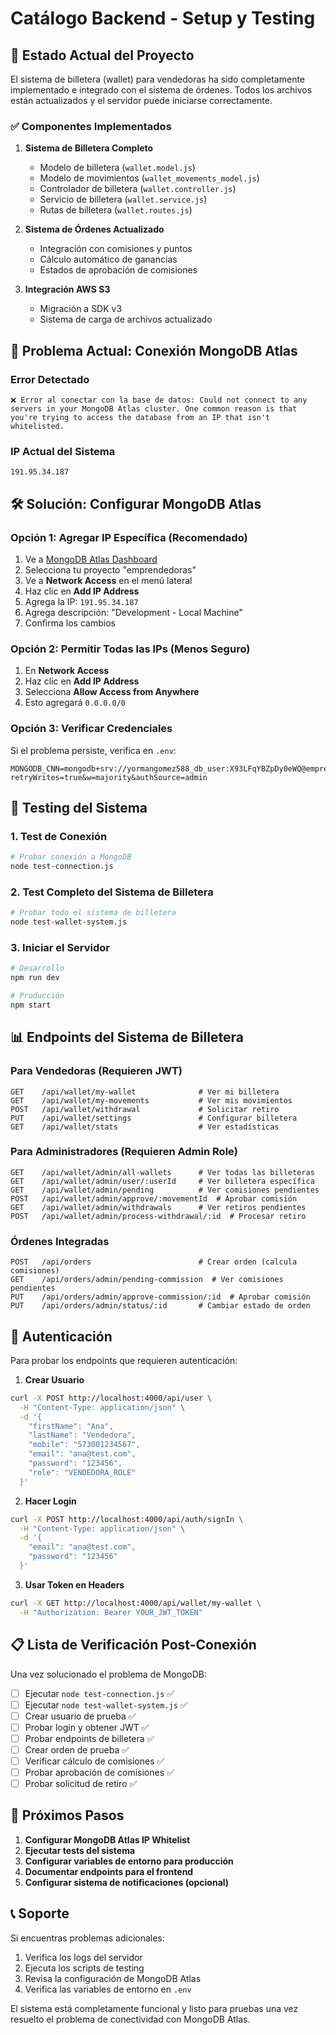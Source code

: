 # Catálogo Backend - Setup y Testing

## 🚀 Estado Actual del Proyecto

El sistema de billetera (wallet) para vendedoras ha sido completamente implementado e integrado con el sistema de órdenes. Todos los archivos están actualizados y el servidor puede iniciarse correctamente.

### ✅ Componentes Implementados

1. **Sistema de Billetera Completo**
   - Modelo de billetera (`wallet.model.js`)
   - Modelo de movimientos (`wallet_movements_model.js`)
   - Controlador de billetera (`wallet.controller.js`)
   - Servicio de billetera (`wallet.service.js`)
   - Rutas de billetera (`wallet.routes.js`)

2. **Sistema de Órdenes Actualizado**
   - Integración con comisiones y puntos
   - Cálculo automático de ganancias
   - Estados de aprobación de comisiones

3. **Integración AWS S3**
   - Migración a SDK v3
   - Sistema de carga de archivos actualizado

## 🔧 Problema Actual: Conexión MongoDB Atlas

### Error Detectado
```
❌ Error al conectar con la base de datos: Could not connect to any servers in your MongoDB Atlas cluster. One common reason is that you're trying to access the database from an IP that isn't whitelisted.
```

### IP Actual del Sistema
```
191.95.34.187
```

## 🛠️ Solución: Configurar MongoDB Atlas

### Opción 1: Agregar IP Específica (Recomendado)
1. Ve a [MongoDB Atlas Dashboard](https://cloud.mongodb.com)
2. Selecciona tu proyecto "emprendedoras"
3. Ve a **Network Access** en el menú lateral
4. Haz clic en **Add IP Address**
5. Agrega la IP: `191.95.34.187`
6. Agrega descripción: "Development - Local Machine"
7. Confirma los cambios

### Opción 2: Permitir Todas las IPs (Menos Seguro)
1. En **Network Access**
2. Haz clic en **Add IP Address**
3. Selecciona **Allow Access from Anywhere**
4. Esto agregará `0.0.0.0/0`

### Opción 3: Verificar Credenciales
Si el problema persiste, verifica en `.env`:
```env
MONGODB_CNN=mongodb+srv://yormangomez588_db_user:X93LFqYBZpDy0eWQ@emprendedoras.ap8l1ez.mongodb.net/catalogo?retryWrites=true&w=majority&authSource=admin
```

## 🧪 Testing del Sistema

### 1. Test de Conexión
```bash
# Probar conexión a MongoDB
node test-connection.js
```

### 2. Test Completo del Sistema de Billetera
```bash
# Probar todo el sistema de billetera
node test-wallet-system.js
```

### 3. Iniciar el Servidor
```bash
# Desarrollo
npm run dev

# Producción
npm start
```

## 📊 Endpoints del Sistema de Billetera

### Para Vendedoras (Requieren JWT)
```
GET    /api/wallet/my-wallet              # Ver mi billetera
GET    /api/wallet/my-movements           # Ver mis movimientos
POST   /api/wallet/withdrawal             # Solicitar retiro
PUT    /api/wallet/settings               # Configurar billetera
GET    /api/wallet/stats                  # Ver estadísticas
```

### Para Administradores (Requieren Admin Role)
```
GET    /api/wallet/admin/all-wallets      # Ver todas las billeteras
GET    /api/wallet/admin/user/:userId     # Ver billetera específica
GET    /api/wallet/admin/pending          # Ver comisiones pendientes
POST   /api/wallet/admin/approve/:movementId  # Aprobar comisión
GET    /api/wallet/admin/withdrawals      # Ver retiros pendientes
POST   /api/wallet/admin/process-withdrawal/:id  # Procesar retiro
```

### Órdenes Integradas
```
POST   /api/orders                        # Crear orden (calcula comisiones)
GET    /api/orders/admin/pending-commission  # Ver comisiones pendientes
PUT    /api/orders/admin/approve-commission/:id  # Aprobar comisión
PUT    /api/orders/admin/status/:id       # Cambiar estado de orden
```

## 🔐 Autenticación

Para probar los endpoints que requieren autenticación:

1. **Crear Usuario**
```bash
curl -X POST http://localhost:4000/api/user \
  -H "Content-Type: application/json" \
  -d '{
    "firstName": "Ana",
    "lastName": "Vendedora", 
    "mobile": "573001234567",
    "email": "ana@test.com",
    "password": "123456",
    "role": "VENDEDORA_ROLE"
  }'
```

2. **Hacer Login**
```bash
curl -X POST http://localhost:4000/api/auth/signIn \
  -H "Content-Type: application/json" \
  -d '{
    "email": "ana@test.com",
    "password": "123456"
  }'
```

3. **Usar Token en Headers**
```bash
curl -X GET http://localhost:4000/api/wallet/my-wallet \
  -H "Authorization: Bearer YOUR_JWT_TOKEN"
```

## 📋 Lista de Verificación Post-Conexión

Una vez solucionado el problema de MongoDB:

- [ ] Ejecutar `node test-connection.js` ✅ 
- [ ] Ejecutar `node test-wallet-system.js` ✅
- [ ] Crear usuario de prueba ✅
- [ ] Probar login y obtener JWT ✅
- [ ] Probar endpoints de billetera ✅
- [ ] Crear orden de prueba ✅
- [ ] Verificar cálculo de comisiones ✅
- [ ] Probar aprobación de comisiones ✅
- [ ] Probar solicitud de retiro ✅

## 🚦 Próximos Pasos

1. **Configurar MongoDB Atlas IP Whitelist**
2. **Ejecutar tests del sistema**  
3. **Configurar variables de entorno para producción**
4. **Documentar endpoints para el frontend**
5. **Configurar sistema de notificaciones (opcional)**

## 📞 Soporte

Si encuentras problemas adicionales:
1. Verifica los logs del servidor
2. Ejecuta los scripts de testing
3. Revisa la configuración de MongoDB Atlas
4. Verifica las variables de entorno en `.env`

El sistema está completamente funcional y listo para pruebas una vez resuelto el problema de conectividad con MongoDB Atlas.
